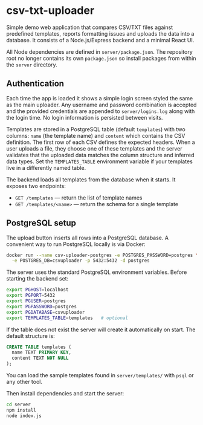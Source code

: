 # csv-txt-uploader

Simple demo web application that compares CSV/TXT files against predefined
templates, reports formatting issues and uploads the data into a database. It
consists of a Node.js/Express backend and a minimal React UI.

All Node dependencies are defined in `server/package.json`. The repository root
no longer contains its own `package.json` so install packages from within the
`server` directory.

## Authentication

Each time the app is loaded it shows a simple login screen styled the same as
the main uploader. Any username and password combination is accepted and the
provided credentials are appended to `server/logins.log` along with the login
time. No login information is persisted between visits.

Templates are stored in a PostgreSQL table (default `templates`) with two
columns: `name` (the template name) and `content` which contains the CSV
definition. The first row of each CSV defines the expected headers. When a user
uploads a file, they choose one of these templates and the server validates that
the uploaded data matches the column structure and inferred data types. Set the
`TEMPLATES_TABLE` environment variable if your templates live in a differently
named table.

The backend loads all templates from the database when it starts. It exposes two
endpoints:

* `GET /templates` — return the list of template names
* `GET /templates/<name>` — return the schema for a single template

## PostgreSQL setup

The upload button inserts all rows into a PostgreSQL database. A convenient way
to run PostgreSQL locally is via Docker:

```bash
docker run --name csv-uploader-postgres -e POSTGRES_PASSWORD=postgres \
  -e POSTGRES_DB=csvuploader -p 5432:5432 -d postgres
```

The server uses the standard PostgreSQL environment variables. Before starting
the backend set:

```bash
export PGHOST=localhost
export PGPORT=5432
export PGUSER=postgres
export PGPASSWORD=postgres
export PGDATABASE=csvuploader
export TEMPLATES_TABLE=templates   # optional
```

If the table does not exist the server will create it automatically on start.
The default structure is:

```sql
CREATE TABLE templates (
  name TEXT PRIMARY KEY,
  content TEXT NOT NULL
);
```

You can load the sample templates found in `server/templates/` with `psql` or
any other tool.

Then install dependencies and start the server:

```bash
cd server
npm install
node index.js
```
